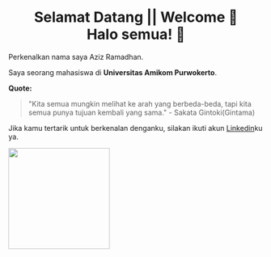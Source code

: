 <div> <h1 align="center">Selamat Datang || Welcome 🔰<br>Halo semua! 👋</h1> </div>

Perkenalkan nama saya Aziz Ramadhan.<br>

Saya seorang mahasiswa di **Universitas Amikom Purwokerto**.<br>

**Quote:**
>"Kita semua mungkin melihat ke arah yang berbeda-beda, tapi kita semua punya tujuan kembali yang sama." - Sakata Gintoki(Gintama)<br>

Jika kamu tertarik untuk berkenalan denganku, silakan ikuti akun [Linkedin](https://www.linkedin.com/in/aziz-ramadhan-263745199/)ku ya.<br>

<a href="https://github.com/azizramaadhan/github-readme-stats">
  <img height=200 align="center" src="https://github-readme-stats.vercel.app/api?username=azizramaadhan" />
</a>

<!--
**azizramaadhan/azizramaadhan** is a ✨ _special_ ✨ repository because its `README.md` (this file) appears on your GitHub profile.

Here are some ideas to get you started:
💬 Ask me about anything.<br>
- 🔭 I’m currently working on ...
- 🌱 I’m currently learning ...
- 👯 I’m looking to collaborate on ...
- 🤔 I’m looking for help with ...

- 📫 How to reach me: ...
- 😄 Pronouns: ...
- ⚡ Fun fact: ...
-->
